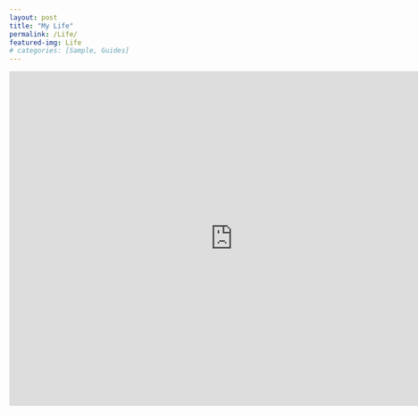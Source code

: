 ```yaml
---
layout: post
title: "My Life"
permalink: /Life/
featured-img: Life
# categories: [Sample, Guides]
---
```



<iframe src="https://docs.google.com/spreadsheets/d/e/2PACX-1vRFz7HoF1otNBAoKNcKJURotTGNP7ENuLggK0wJ_oSDX01jxRAMLAlW6iaVZPG93I5VByFyVA9zys22/pubhtml?widget=true&amp;headers=false" width="800" height="600" frameborder="0" scrolling="no"></iframe>